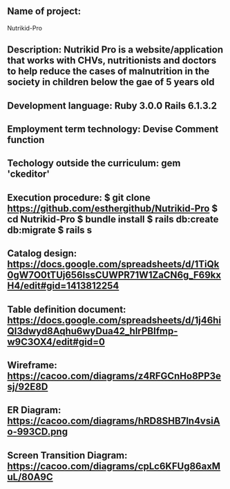 Name of project: 
-----------------------------------------------------------------------------------------------------------------------------
Nutrikid-Pro

Description: 
Nutrikid Pro is a website/application that works with CHVs, nutritionists and doctors to help reduce the cases of malnutrition in the society in children below the gae of 5 years old
-----------------------------------------------------------------------------------------------------------------------------
Development language: 
Ruby 3.0.0 
Rails 6.1.3.2
-----------------------------------------------------------------------------------------------------------------------------
Employment term technology: 
Devise 
Comment function
-----------------------------------------------------------------------------------------------------------------------------
Techology outside the curriculum:
gem 'ckeditor'
-----------------------------------------------------------------------------------------------------------------------------
Execution procedure: 
$ git clone https://github.com/esthergithub/Nutrikid-Pro
$ cd Nutrikid-Pro
$ bundle install
$ rails db:create db:migrate
$ rails s
-----------------------------------------------------------------------------------------------------------------------------
Catalog design: 
https://docs.google.com/spreadsheets/d/1TiQk0gW7O0tTUj656lssCUWPR71W1ZaCN6g_F69kxH4/edit#gid=1413812254
-----------------------------------------------------------------------------------------------------------------------------
Table definition document: 
https://docs.google.com/spreadsheets/d/1j46hiQI3dwyd8Aqhu6wyDua42_hlrPBIfmp-w9C3OX4/edit#gid=0
----------------------------------------------------------------------------------------------------------------------------
Wireframe: 
https://cacoo.com/diagrams/z4RFGCnHo8PP3esj/92E8D
----------------------------------------------------------------------------------------------------------------------------
ER Diagram: 
https://cacoo.com/diagrams/hRD8SHB7ln4vsiAo-993CD.png
----------------------------------------------------------------------------------------------------------------------------
Screen Transition Diagram:
https://cacoo.com/diagrams/cpLc6KFUg86axMuL/80A9C
-----------------------------------------------------------------------------------------------------------------------------
